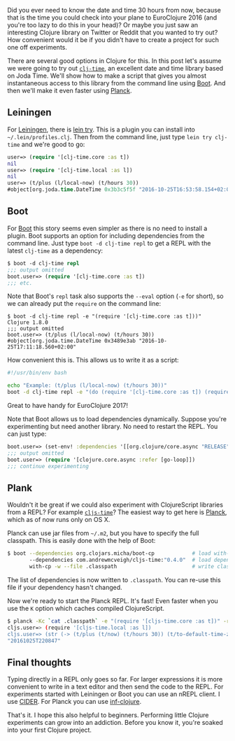 Did you ever need to know the date and time 30 hours from now,
because that is the time you could check into your plane to
EuroClojure 2016 (and you're too lazy to do this in your head)? Or
maybe you just saw an interesting Clojure library on Twitter or Reddit
that you wanted to try out?  How convenient would it be if you didn't
have to create a project for such one off experiments.

There are several good options in Clojure for this. In this post let's
assume we were going to try
out [`clj-time`](https://github.com/clj-time/clj-time), an excellent
date and time library based on Joda Time. We'll show how to make a
script that gives you almost instantaneous access to this library from
the command line using [Boot](http://boot-clj.com). And then we'll
make it even faster using [Planck](http://planck-repl.org/).

## Leiningen

For [Leiningen](https://leiningen.org), there
is [lein try](https://github.com/rkneufeld/lein-try). This is a plugin
you can install into `~/.lein/profiles.clj`. Then from the command
line, just type `lein try clj-time` and we're good to go:

``` clojure
user=> (require '[clj-time.core :as t])
nil
user=> (require '[clj-time.local :as l])
nil
user=> (t/plus (l/local-now) (t/hours 30))
#object[org.joda.time.DateTime 0x3b3c5f5f "2016-10-25T16:53:58.154+02:00"]
```

## Boot

For [Boot](http://boot-clj.com) this story seems even simpler as there
is no need to install a plugin. Boot supports an option for including
dependencies from the command line. Just type `boot -d clj-time repl`
to get a REPL with the latest `clj-time` as a dependency:

``` clojure
$ boot -d clj-time repl
;;; output omitted
boot.user=> (require '[clj-time.core :as t])
;;; etc.
```

Note that Boot's `repl` task also supports the `--eval` option (`-e`
for short), so we can already put the `require` on the command line:

```
$ boot -d clj-time repl -e "(require '[clj-time.core :as t]))"
Clojure 1.8.0
;;; output omitted
boot.user=> (t/plus (l/local-now) (t/hours 30))
#object[org.joda.time.DateTime 0x3489e3ab "2016-10-25T17:11:18.560+02:00"
```

How convenient this is. This allows us to write it as a script:

``` bash
#!/usr/bin/env bash

echo "Example: (t/plus (l/local-now) (t/hours 30))"
boot -d clj-time repl -e "(do (require '[clj-time.core :as t]) (require '[clj-time.local :as l]))"
```

Great to have handy for EuroClojure 2017!

Note that Boot allows us to load dependencies dynamically. Suppose
you're experimenting but need another library. No need to restart the REPL. You can just type:

``` clojure
boot.user=> (set-env! :dependencies '[[org.clojure/core.async "RELEASE"]])
;;; output omitted
boot.user=> (require '[clojure.core.async :refer [go-loop]])
;;; continue experimenting
```

## Plank

Wouldn't it be great if we could also experiment with ClojureScript
libraries from a REPL? For
example [`cljs-time`](https://github.com/andrewmcveigh/cljs-time)? The
easiest way to get here is [Planck](http://planck-repl.org/), which as
of now runs only on OS X.

Planck can use jar files from `~/.m2`, but you have to specify the
full classpath. This is easily done with the help of Boot:

``` bash
$ boot --dependencies org.clojars.micha/boot-cp            # load with-cp task that helps exporting minimal classpath to file
       --dependencies com.andrewmcveigh/cljs-time:"0.4.0"  # load dependency you actually want to try
       with-cp -w --file .classpath                        # write classpath to a file `.classpath`
```

The list of dependencies is now written to `.classpath`. You can re-use this file if your dependency hasn't changed.

Now we're ready to start the Planck REPL. It's fast! Even faster when
you use the `K` option which caches compiled ClojureScript.

``` bash
$ planck -Kc `cat .classpath` -e "(require '[cljs-time.core :as t])" -r
cljs.user=> (require '[cljs-time.local :as l])
cljs.user=> (str (-> (t/plus (t/now) (t/hours 30)) (t/to-default-time-zone)))
"20161025T220847"
```

## Final thoughts
Typing directly in a REPL only goes so far. For larger expressions it
is more convenient to write in a text editor and then send the code to
the REPL. For experiments started with Leiningen or Boot you can use
an nREPL client. I
use [CIDER](https://github.com/clojure-emacs/cider). For Planck you
can use [inf-clojure](http://planck-repl.org/ides.html).

That's it. I hope this also helpful to beginners. Performing little
Clojure experiments can grow into an addiction. Before you know it,
you're soaked into your first Clojure project.
